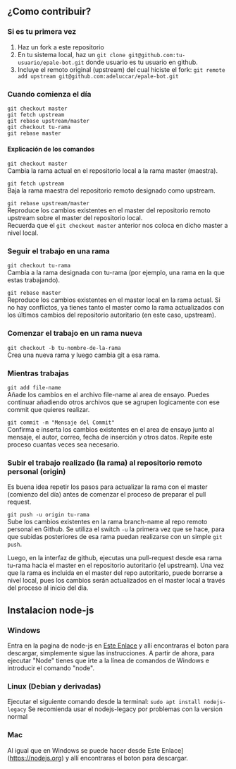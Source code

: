## ¿Como contribuir?

### Si es tu primera vez

1. Haz un fork a este repositorio
2. En tu sistema local, haz un `git clone git@github.com:tu-usuario/epale-bot.git` donde usuario es tu usuario en github.
3. Incluye el remoto original (upstream) del cual hiciste el fork:  `git remote add upstream git@github.com:adeluccar/epale-bot.git`

### Cuando comienza el día

`git checkout master`  
`git fetch upstream`  
`git rebase upstream/master`  
`git checkout tu-rama`  
`git rebase master`  

#### Explicación de los comandos

`git checkout master`  
Cambia la rama actual en el repositorio local a la rama master (maestra).

`git fetch upstream`  
Baja la rama maestra del repositorio remoto designado como upstream.  

`git rebase upstream/master`  
Reproduce los cambios existentes en el master del repositorio remoto upstream sobre el master del repositorio local.  
Recuerda que el `git checkout master` anterior nos coloca en dicho master a nivel local.

### Seguir el trabajo en una rama

`git checkout tu-rama`  
Cambia a la rama designada con tu-rama (por ejemplo, una rama en la que estas trabajando).

`git rebase master`  
Reproduce los cambios existentes en el master local en la rama actual. Si no hay conflictos, ya tienes tanto el master como la rama actualizados con los últimos cambios del repositorio autoritario (en este caso, upstream).

### Comenzar el trabajo en un rama nueva

`git checkout -b tu-nombre-de-la-rama`  
Crea una nueva rama y luego cambia git a esa rama.

### Mientras trabajas

`git add file-name`  
Añade los cambios en el archivo file-name al area de ensayo. Puedes continuar añadiendo otros archivos que se agrupen logicamente con ese commit que quieres realizar.

`git commit -m "Mensaje del Commit"`  
Confirma e inserta los cambios existentes en el area de ensayo junto al mensaje, el autor, correo, fecha de inserción y otros datos. Repite este proceso cuantas veces sea necesario.

### Subir el trabajo realizado (la rama) al repositorio remoto personal (origin)

Es buena idea repetir los pasos para actualizar la rama con el master (comienzo del día) antes de comenzar el proceso de preparar el pull request.

`git push -u origin tu-rama`  
Sube los cambios existentes en la rama branch-name al repo remoto personal en Github. Se utiliza el switch `-u` la primera vez que se hace, para que subidas posteriores de esa rama puedan realizarse con un simple `git push`.

Luego, en la interfaz de github, ejecutas una pull-request desde esa rama tu-rama hacia el master en el repositorio autoritario (el upstream). Una vez que la rama es incluida en el master del repo autoritario, puede borrarse a nivel local, pues los cambios serán actualizados en el master local a través del proceso al inicio del día.

## Instalacion node-js

### Windows
Entra en la pagina de node-js en [Este Enlace](https://nodejs.org) y allí encontraras el boton para descargar, simplemente sigue las instrucciones.
A partir de ahora, para ejecutar "Node" tienes que irte a la línea de comandos de Windows e introducir el comando "node".

### Linux (Debian y derivadas)
Ejecutar el siguiente comando desde la terminal: `sudo apt install nodejs-legacy`
Se recomienda usar el nodejs-legacy por problemas con la version normal

### Mac
Al igual que en Windows se puede hacer desde Este Enlace](https://nodejs.org) y allí encontraras el boton para descargar.
